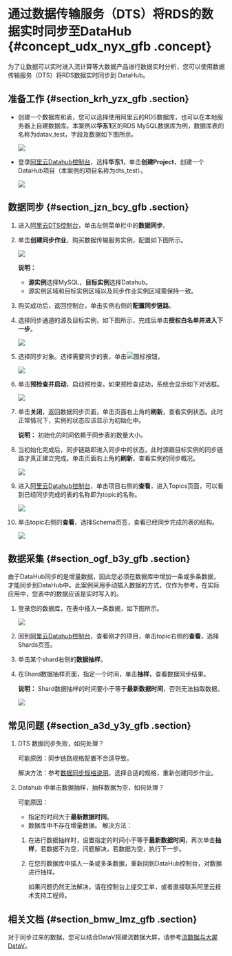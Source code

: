 # 通过数据传输服务（DTS）将RDS的数据实时同步至DataHub {#concept_udx_nyx_gfb .concept}

为了让数据可以实时进入流计算等大数据产品进行数据实时分析，您可以使用数据传输服务（DTS）将RDS数据实时同步到 DataHub。

## 准备工作 {#section_krh_yzx_gfb .section}

-   创建一个数据库和表，您可以选择使用阿里云的RDS数据库，也可以在本地服务器上自建数据库。本案例以**华东1**区的RDS MySQL数据库为例，数据库表的名称为datav\_test，字段及数据如下图所示。

    ![](http://static-aliyun-doc.oss-cn-hangzhou.aliyuncs.com/assets/img/21843/153803476512934_zh-CN.png)

-   登录[阿里云Datahub控制台](https://datahub.console.aliyun.com/datahub)，选择**华东1**，单击**创建Project**，创建一个DataHub项目（本案例的项目名称为dts\_test）。

    ![](http://static-aliyun-doc.oss-cn-hangzhou.aliyuncs.com/assets/img/21843/153803476612936_zh-CN.png)


## 数据同步 {#section_jzn_bcy_gfb .section}

1.  进入[阿里云DTS控制台](https://dts.console.aliyun.com)，单击左侧菜单栏中的**数据同步**。
2.  单击**创建同步作业**，购买数据传输服务实例，配置如下图所示。

    ![](http://static-aliyun-doc.oss-cn-hangzhou.aliyuncs.com/assets/img/21843/153803476612941_zh-CN.png)

    **说明：** 

    -   **源实例**选择MySQL，**目标实例**选择Datahub。
    -   源实例区域和目标实例区域以及同步作业实例区域需保持一致。
3.  购买成功后，返回控制台，单击实例右侧的**配置同步链路**。
4.  选择同步通道的源及目标实例，如下图所示，完成后单击**授权白名单并进入下一步**。

    ![](http://static-aliyun-doc.oss-cn-hangzhou.aliyuncs.com/assets/img/21843/153803476612945_zh-CN.png)

5.  选择同步对象。选择需要同步的表，单击![](http://static-aliyun-doc.oss-cn-hangzhou.aliyuncs.com/assets/img/21843/153803476612947_zh-CN.png)图标按钮。

    ![](http://static-aliyun-doc.oss-cn-hangzhou.aliyuncs.com/assets/img/21843/153803476612946_zh-CN.png)

6.  单击**预检查并启动**，启动预检查。如果预检查成功，系统会显示如下对话框。

    ![](http://static-aliyun-doc.oss-cn-hangzhou.aliyuncs.com/assets/img/21843/153803476612948_zh-CN.png)

7.  单击**关闭**，返回数据同步页面，单击页面右上角的**刷新**，查看实例状态。此时正常情况下，实例的状态应该显示为初始化中。

    **说明：** 初始化的时间依赖于同步表的数量大小。

8.  当初始化完成后，同步链路即进入同步中的状态，此时源跟目标实例的同步链路才真正建立完成。单击页面右上角的**刷新**，查看实例的同步概况。

    ![](http://static-aliyun-doc.oss-cn-hangzhou.aliyuncs.com/assets/img/21843/153803476612949_zh-CN.png)

9.  进入[阿里云Datahub控制台](https://datahub.console.aliyun.com/datahub)，单击项目右侧的**查看**，进入Topics页面，可以看到已经同步完成的表的名称即为topic的名称。

    ![](http://static-aliyun-doc.oss-cn-hangzhou.aliyuncs.com/assets/img/21843/153803476612950_zh-CN.png)

10. 单击topic右侧的**查看**，选择Schema页签，查看已经同步完成的表的结构。

    ![](http://static-aliyun-doc.oss-cn-hangzhou.aliyuncs.com/assets/img/21843/153803476612951_zh-CN.png)


## 数据采集 {#section_ogf_b3y_gfb .section}

由于DataHub同步的是增量数据，因此您必须在数据库中增加一条或多条数据，才能同步到DataHub中。此案例采用手动插入数据的方式，仅作为参考，在实际应用中，您表中的数据应该是实时写入的。

1.  登录您的数据库，在表中插入一条数据，如下图所示。

    ![](http://static-aliyun-doc.oss-cn-hangzhou.aliyuncs.com/assets/img/21843/153803476612952_zh-CN.png)

2.  回到[阿里云Datahub控制台](https://datahub.console.aliyun.com/datahub)，查看刚才的项目，单击topic右侧的**查看**，选择Shards页签。
3.  单击某个shard右侧的**数据抽样**。
4.  在Shard数据抽样页面，指定一个时间，单击**抽样**，查看数据同步结果。

    **说明：** Shard数据抽样的时间要小于等于**最新数据时间**，否则无法抽取数据。

    ![](http://static-aliyun-doc.oss-cn-hangzhou.aliyuncs.com/assets/img/21843/153803476612953_zh-CN.png)


## 常见问题 {#section_a3d_y3y_gfb .section}

1.  DTS 数据同步失败，如何处理？

    可能原因：同步链路规格配置不合适导致。

    解决方法：参考[数据同步规格说明](https://help.aliyun.com/document_detail/26605.html)，选择合适的规格，重新创建同步作业。

2.  Datahub 中单击数据抽样，抽样数据为空，如何处理？

    可能原因：

    -   指定的时间大于**最新数据时间**。
    -   数据库中不存在增量数据。
    解决方法：

    1.  在进行数据抽样时，设置指定的时间小于等于**最新数据时间**，再次单击**抽样**，若数据不为空，问题解决，若数据为空，执行下一步。
    2.  在您的数据库中插入一条或多条数据，重新回到DataHub控制台，对数据进行抽样。

        如果问题仍然无法解决，请在控制台上提交工单，或者直接联系阿里云技术支持工程师。


## 相关文档 {#section_bmw_lmz_gfb .section}

对于同步过来的数据，您可以结合DataV搭建流数据大屏，请参考[流数据与大屏DataV](https://yq.aliyun.com/articles/307719?spm=a2c4e.11155435.0.0.47d84476v1D4LR)。

